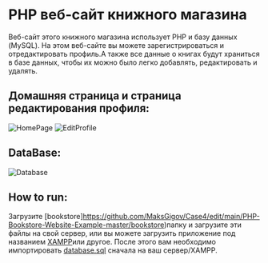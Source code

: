 # PHP веб-сайт книжного магазина 
Веб-сайт этого книжного магазина использует PHP и базу данных (MySQL). На этом веб-сайте вы можете зарегистрироваться и отредактировать профиль.А также все данные о книгах будут храниться в базе данных, чтобы их можно было легко добавлять, редактировать и удалять.

## Домашняя страница и страница редактирования профиля:
![HomePage](/homepage.PNG)
![EditProfile](/editprofile.PNG)

## DataBase:
![Database](/db.PNG)

## How to run:
Загрузите [bookstore]https://github.com/MaksGigov/Case4/edit/main/PHP-Bookstore-Website-Example-master/bookstore)папку и загрузите эти файлы на свой сервер, или вы можете загрузить приложение под названием
[XAMPP](https://www.apachefriends.org/index.html)или другое. После этого вам необходимо импортировать [database.sql](https://github.com/MaksGigov/PHP_Basic_BookStore_Website/blob/bookstore/database.sql) сначала на ваш сервер/XAMPP.
 
